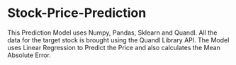 # Stock-Price-Prediction

This Prediction Model uses Numpy, Pandas, Sklearn and Quandl. All the data for the target stock is brought using the Quandl Library API. The Model uses Linear Regression to Predict the Price and also calculates the Mean Absolute Error.
